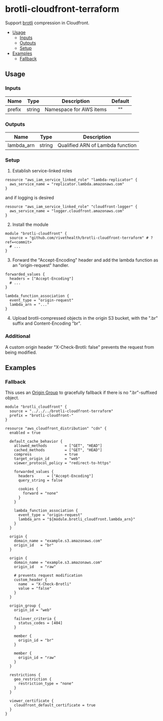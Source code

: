 # brotli-cloudfront-terraform

Support [brotli](https://github.com/google/brotli)
compression in Cloudfront.

* [Usage](#usage)
  * [Inputs](#inputs)
  * [Outputs](#outputs)
  * [Setup](#setup)
* [Examples](#examples)
  * [Fallback](#fallback)


## Usage

### Inputs

| Name | Type | Description | Default |
|------|:----:|-------------|:-------:|
| prefix | string | Namespace for AWS items | "" |

### Outputs

| Name | Type | Description |
|------|:----:|-------------|
| lambda_arn | string | Qualified ARN of Lambda function |

### Setup 

1. Establish service-linked roles

```hcl
resource "aws_iam_service_linked_role" "lambda-replicator" {
  aws_service_name = "replicator.lambda.amazonaws.com"
}
```

and if logging is desired

```hcl
resource "aws_iam_service_linked_role" "cloudfront-logger" {
  aws_service_name = "logger.cloudfront.amazonaws.com"
}
```

2. Install the module

```hcl
module "brotli-cloudfront" {
  source = "github.com/rivethealth/brotli-cloudfront-terraform" # ?ref=<commit>
  # ...
}
```

3.  Forward the "Accept-Encoding" header and add the lambda function as an "origin-request"
handler.

``` hcl
forwarded_values {
  headers = ["Accept-Encoding"]
  # ...
}

lambda_function_association {
  event_type = "origin-request"
  lambda_arn = "..."
}
```

4. Upload brotli-compressed objects in the origin S3 bucket, with the ".br"
suffix and Content-Encoding
"br".

### Additional

A custom origin header "X-Check-Brotli: false" prevents the request from being
modified.

## Examples

### Fallback

This uses an
[Origin Group](https://docs.aws.amazon.com/AmazonCloudFront/latest/DeveloperGuide/high_availability_origin_failover.html)
to gracefully fallback if there is no ".br"-suffixed object.

```hcl
module "brotli_cloudfront" {
  source = "../../../brotli-cloudfront-terraform"
  prefix = "brotli-cloudfront-"
}

resource "aws_cloudfront_distribution" "cdn" {
  enabled = true

  default_cache_behavior {
    allowed_methods        = ["GET", "HEAD"]
    cached_methods         = ["GET", "HEAD"]
    compress               = true
    target_origin_id       = "web"
    viewer_protocol_policy = "redirect-to-https"

    forwarded_values {
      headers      = ["Accept-Encoding"]
      query_string = false

      cookies {
        forward = "none"
      }
    }

    lambda_function_association {
      event_type = "origin-request"
      lambda_arn = "${module.brotli_cloudfront.lambda_arn}"
    }
  }

  origin {
    domain_name = "example.s3.amazonaws.com"
    origin_id   = "br"
  }

  origin {
    domain_name = "example.s3.amazonaws.com"
    origin_id   = "raw"

    # prevents request modification
    custom_header {
      name  = "X-Check-Brotli"
      value = "false"
    }
  }

  origin_group {
    origin_id = "web"

    failover_criteria {
      status_codes = [404]
    }

    member {
      origin_id = "br"
    }

    member {
      origin_id = "raw"
    }
  }

  restrictions {
    geo_restriction {
      restriction_type = "none"
    }
  }

  viewer_certificate {
    cloudfront_default_certificate = true
  }
}
```
